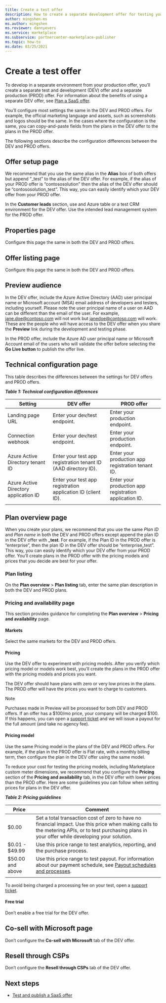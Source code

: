 ```yaml
---
title: Create a test offer
description: How to create a separate development offer for testing your production offer in the commercial marketplace program in Microsoft Partner Center. 
author: mingshen-ms 
ms.author: mingshen
ms.reviewer: dannyevers
ms.service: marketplace 
ms.subservice: partnercenter-marketplace-publisher
ms.topic: how-to
ms.date: 03/25/2021
---
```


# Create a test offer

To develop in a separate environment from your production offer, you’ll create a separate test and development (DEV) offer and a separate production (PROD) offer. For information about the benefits of using a separate DEV offer, see [Plan a SaaS offer](plan-saas-offer.md#test-offer).

You’ll configure most settings the same in the DEV and PROD offers. For example, the official marketing language and assets, such as screenshots and logos should be the same. In the cases where the configuration is the same, you can copy-and-paste fields from the plans in the DEV offer to the plans in the PROD offer.

The following sections describe the configuration differences between the DEV and PROD offers.

## Offer setup page

We recommend that you use the same alias in the **Alias** box of both offers but append “_test” to the alias of the DEV offer. For example, if the alias of your PROD offer is “contososolution” then the alias of the DEV offer should be “contososolution_test”. This way, you can easily identify which your DEV offer from your PROD offer.

In the **Customer leads** section, use and Azure table or a test CRM environment for the DEV offer. Use the intended lead management system for the PROD offer.

## Properties page

Configure this page the same in both the DEV and PROD offers.

## Offer listing page

Configure this page the same in both the DEV and PROD offers.

## Preview audience

In the DEV offer, include the Azure Active Directory (AAD) user principal name or Microsoft account (MSA) email address of developers and testers, including yourself. Please note the user principal name of a user on AAD can be different than the email of the user. For example, jane.doe@contoso.com will not work but janedoe@contoso.com will work. These are the people who will have access to the DEV offer when you share the **Preview** link during the development and testing phase.

In the PROD offer, include the Azure AD user principal name or Microsoft Account email of the users who will validate the offer before selecting the **Go Live button** to publish the offer live.

## Technical configuration page

This table describes the differences between the settings for DEV offers and PROD offers.

***Table 1: Technical configuration differences***

| Setting | DEV offer | PROD offer |
| ------------ | ------------- | ------------- |
| Landing page URL | Enter your dev/test endpoint. | Enter your production endpoint. |
| Connection webhook | Enter your dev/test endpoint. | Enter your production endpoint. |
| Azure Active Directory tenant ID | Enter your test app registration tenant ID (AAD directory ID). | Enter your production app registration tenant ID. |
| Azure Active Directory application ID | Enter your test app registration application ID (client ID). | Enter your production app registration application ID. |
||||

## Plan overview page

When you create your plans, we recommend that you use the same _Plan ID_ and _Plan name_ in both the DEV and PROD offers except append the plan ID in the DEV offer with **_test**. For example, if the Plan ID in the PROD offer is “enterprise”, then the plan ID in the DEV offer should be “enterprise_test”. This way, you can easily identify which your DEV offer from your PROD offer. You’ll create plans in the PROD offer with the pricing models and prices that you decide are best for your offer.

### Plan listing

On the **Plan overview** > **Plan listing** tab, enter the same plan description in both the DEV and PROD plans.

### Pricing and availability page

This section provides guidance for completing the **Plan overview** > **Pricing and availability** page.

#### Markets

Select the same markets for the DEV and PROD offers.

#### Pricing

Use the DEV offer to experiment with pricing models. After you verify which pricing model or models work best, you’ll create the plans in the PROD offer with the pricing models and prices you want.

The DEV offer should have plans with zero or very low prices in the plans. The PROD offer will have the prices you want to charge to customers.

> [!NOTE]
> Purchases made in Preview will be processed for both DEV and PROD offers. If an offer has a $100/mo price, your company will be charged $100. If this happens, you can open a [support ticket](support.md) and we will issue a payout for the full amount (and take no agency fee).

#### Pricing model

Use the same Pricing model in the plans of the DEV and PROD offers. For example, if the plan in the PROD offer is Flat rate, with a monthly billing term, then configure the plan in the DEV offer using the same model.

To reduce your cost for testing the pricing models, including Marketplace custom meter dimensions, we recommend that you configure the **Pricing** section of the **Pricing and availability** tab, in the DEV offer with lower prices than the PROD offer. Here are some guidelines you can follow when setting prices for plans in the DEV offer.

***Table 2: Pricing guidelines***

| Price | Comment |
| ------------ | ------------- |
| $0.00 | Set a total transaction cost of zero to have no financial impact. Use this price when making calls to the metering APIs, or to test purchasing plans in your offer while developing your solution. |
| $0.01 - $49.99 | Use this price range to test analytics, reporting, and the purchase process. |
| $50.00 and above | Use this price range to test payout. For information about our payment schedule, see [Payout schedules and processes](/partner-center/payout-policy-details). |
|||

To avoid being charged a processing fee on your test, open a [support ticket](support.md).

#### Free trial

Don’t enable a free trial for the DEV offer.

## Co-sell with Microsoft page

Don’t configure the **Co-sell with Microsoft** tab of the DEV offer.

## Resell through CSPs

Don’t configure the **Resell through CSPs** tab of the DEV offer.

## Next steps

- [Test and publish a SaaS offer](test-publish-saas-offer.md)
